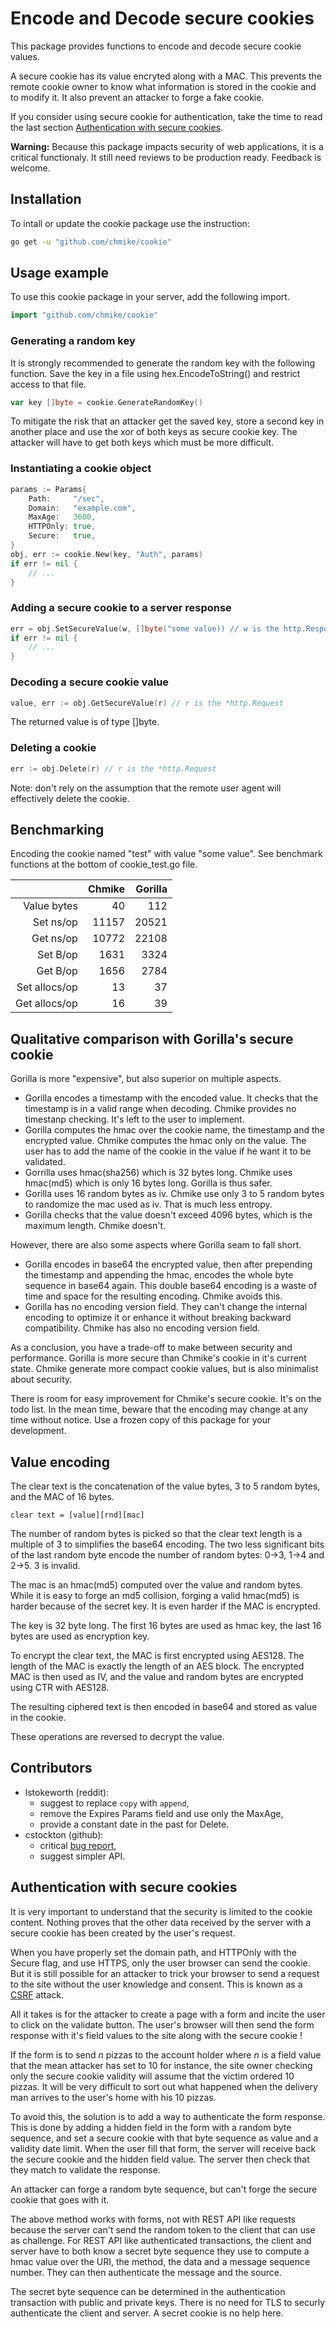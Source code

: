 # Encode and Decode secure cookies

This package provides functions to encode and decode secure cookie values.

A secure cookie has its value encryted along with a MAC. This prevents the 
remote cookie owner to know what information is stored in the cookie and 
to modify it. It also prevent an attacker to forge a fake cookie.

If you consider using secure cookie for authentication, take the time to
read the last section [Authentication with secure cookies](#authentication-with-secure-cookies).

**Warning:** Because this package impacts security of web applications, 
it is a critical functionaly. It still need reviews to be production ready. 
Feedback is welcome. 

## Installation

To intall or update the cookie package use the instruction:

``` Bash
go get -u "github.com/chmike/cookie"
```

## Usage example 

To use this cookie package in your server, add the following import.

``` Go
import "github.com/chmike/cookie"
```
### Generating a random key

It is strongly recommended to generate the random key with the following function.
Save the key in a file using hex.EncodeToString() and restrict access to that file.

``` Go
var key []byte = cookie.GenerateRandomKey()
```
To mitigate the risk that an attacker get the saved key, store a second key in 
another place and use the xor of both keys as secure cookie key. The attacker 
will have to get both keys which must be more difficult. 

### Instantiating a cookie object

``` Go
params := Params{
    Path:     "/sec",
    Domain:   "example.com", 
    MaxAge:   3600,
    HTTPOnly: true,
    Secure:   true,
}
obj, err := cookie.New(key, "Auth", params)
if err != nil {
    // ...
}
```

### Adding a secure cookie to a server response

``` Go
err = obj.SetSecureValue(w, []byte("some value)) // w is the http.ResponseWriter
if err != nil {
    // ...
}
```

### Decoding a secure cookie value

``` Go
value, err := obj.GetSecureValue(r) // r is the *http.Request
```

The returned value is of type []byte.

### Deleting a cookie

``` Go
err := obj.Delete(r) // r is the *http.Request
```

Note: don't rely on the assumption that the remote user agent will effectively 
delete the cookie.

## Benchmarking

Encoding the cookie named "test" with value "some value". See benchmark functions
at the bottom of cookie_test.go file.  

|                |   Chmike |  Gorilla |
| -------------: | -------: | -------: |
|    Value bytes |       40 |      112 |
|      Set ns/op |    11157 |    20521 |
|      Get ns/op |    10772 |    22108 |
|       Set B/op |     1631 |     3324 |
|       Get B/op |     1656 |     2784 |
|  Set allocs/op |       13 |       37 |
|  Get allocs/op |       16 |       39 |

## Qualitative comparison with Gorilla's secure cookie

Gorilla is more "expensive", but also superior on multiple aspects.

- Gorilla encodes a timestamp with the encoded value. It checks that the timestamp 
  is in a valid range when decoding. Chmike provides no timestanp checking. It's 
  left to the user to implement.
- Gorilla computes the hmac over the cookie name, the timestamp and the encrypted 
  value. Chmike computes the hmac only on the value. The user has to add the name
  of the cookie in the value if he want it to be validated.
- Gorrilla uses hmac(sha256) which is 32 bytes long. Chmike uses hmac(md5) which
  is only 16 bytes long. Gorilla is thus safer.
- Gorilla uses 16 random bytes as iv. Chmike use only 3 to 5 random bytes to
  randomize the mac used as iv. That is much less entropy.
- Gorilla checks that the value doesn't exceed 4096 bytes, which is the maximum length.
  Chmike doesn't. 

However, there are also some aspects where Gorilla seam to fall short. 

- Gorilla encodes in base64 the encrypted value, then after prepending the timestamp 
  and appending the hmac, encodes the whole byte sequence in base64 again. This double
  base64 encoding is a waste of time and space for the resulting encoding. Chmike
  avoids this. 
- Gorilla has no encoding version field. They can't change the internal encoding to 
  optimize it or enhance it without breaking backward compatibility. Chmike has also
  no encoding version field. 
  
As a conclusion, you have a trade-off to make between security and performance. 
Gorilla is more secure than Chmike's cookie in it's current state. Chmike generate
more compact cookie values, but is also minimalist about security. 

There is room for easy improvement for Chmike's secure cookie. It's on the todo list.
In the mean time, beware that the encoding may change at any time without notice. 
Use a frozen copy of this package for your development. 

## Value encoding 

The clear text is the concatenation of the value bytes, 3 to 5 random bytes,
and the MAC of 16 bytes. 

    clear text = [value][rnd][mac]

The number of random bytes is picked so that the clear text length is a
multiple of 3 to simplifies the base64 encoding. The two less significant
bits of the last random byte encode the number of random bytes: 0->3, 
1->4 and 2->5. 3 is invalid. 

The mac is an hmac(md5) computed over the value and random bytes. While 
it is easy to forge an md5 collision, forging a valid hmac(md5) is harder 
because of the secret key. It is even harder if the MAC is encrypted. 

The key is 32 byte long. The first 16 bytes are used as hmac key, the last
16 bytes are used as encryption key.  

To encrypt the clear text, the MAC is first encrypted using AES128. The 
length of the MAC is exactly the length of an AES block. The encrypted 
MAC is then used as IV, and the value and random bytes are encrypted using
CTR with AES128.

The resulting ciphered text is then encoded in base64 and stored as value
in the cookie. 

These operations are reversed to decrypt the value.

## Contributors

- lstokeworth (reddit): 
    - suggest to replace `copy` with `append`, 
    - remove the Expires Params field and use only the MaxAge,
    - provide a constant date in the past for Delete.
- cstockton (github): 
    - critical [bug report](https://github.com/chmike/cookie/issues/1),
    - suggest simpler API.


## Authentication with secure cookies

It is very important to understand that the security is limited to the cookie 
content. Nothing proves that the other data received by the server with a 
secure cookie has been created by the user's request.

When you have properly set the domain path, and HTTPOnly with the 
Secure flag, and use HTTPS, only the user browser can send the cookie. 
But it is still possible for an attacker to trick your browser to send
a request to the site without the user knowledge and consent. This is known as 
a [CSRF](https://en.wikipedia.org/wiki/Cross-site_request_forgery) attack. 

All it takes is for the attacker to create a page with a form and incite the 
user to click on the validate button. The user's browser will then send the 
form response with it's field values to the site along with the secure cookie ! 

If the form is to send *n* pizzas to the account holder where *n* is a field
value that the mean attacker has set to 10 for instance, the site owner checking 
only the secure cookie validity will assume that the victim ordered 10 pizzas.
It will be very difficult to sort out what happened when the delivery man 
arrives to the user's home with his 10 pizzas.

To avoid this, the solution is to add a way to authenticate the form response.
This is done by adding a hidden field in the form with a random byte sequence,
and set a secure cookie with that byte sequence as value and a validity date
limit. When the user fill that form, the server will receive back the secure 
cookie and the hidden field value. The server then check that they match to 
validate the response. 

An attacker can forge a random byte sequence, but can't forge the secure cookie
that goes with it. 

The above method works with forms, not with REST API like requests because the 
server can't send the random token to the client that can use as challenge. 
For REST API like authenticated transactions, the client and server have to 
both know a secret byte sequence they use to compute a hmac value over the URI,
the method, the data and a message sequence number. They can then authenticate
the message and the source. 

The secret byte sequence can be determined in the authentication transaction 
with public and private keys. There is no need for TLS to securly authenticate
the client and server. A secret cookie is no help here. 
